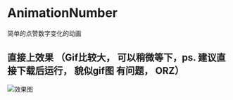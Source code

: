 # AnimationNumber
简单的点赞数字变化的动画

## 直接上效果 （Gif比较大， 可以稍微等下，ps. 建议直接下载后运行， 貌似gif图 有问题， ORZ）
![效果图](http://ww3.sinaimg.cn/large/006tNc79gw1fa39oxabfjg30ku112qa2.gif)

